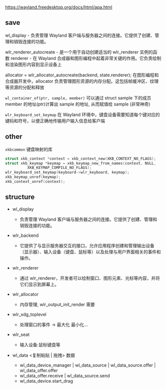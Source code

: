 https://wayland.freedesktop.org/docs/html/apa.html

## save

wl_display - 负责管理 Wayland 客户端与服务器之间的连接。它提供了创建、管理和销毁连接的功能。

wlr_renderer_autocreate - 是一个用于自动创建适当的 wlr_renderer 实例的函数
renderer - 在 Wayland 合成器和图形编程中起着非常关键的作用。它负责绘制和渲染图形内容到显示设备上

allocator = wlr_allocator_autocreate(backend, state.renderer);
在图形编程和合成器开发中，allocator 负责管理图形资源的内存分配。这包括帧缓冲区、纹理等资源的分配和释放

`wl_container_of(ptr, sample, member)`
可以通过 struct sample 下的成员 member 的地址(ptr)计算出 sample 的地址, 从而赋值给 sample (非常神奇)

`wlr_keyboard_set_keymap` 在 Wayland 环境中，键盘设备需要知道每个键对应的键码和符号，以便正确地传输用户输入信息给客户端

## other

`xkbcommon` 键盘映射的库

```c
struct xkb_context *context = xkb_context_new(XKB_CONTEXT_NO_FLAGS);
struct xkb_keymap *keymap = xkb_keymap_new_from_names(context, NULL,
          XKB_KEYMAP_COMPILE_NO_FLAGS);
wlr_keyboard_set_keymap(keyboard->wlr_keyboard, keymap);
xkb_keymap_unref(keymap);
xkb_context_unref(context);
```

## structure

- wl_display

  - 负责管理 Wayland 客户端与服务器之间的连接。它提供了创建、管理和销毁连接的功能。

- wlr_backend

  - 它提供了与显示服务器交互的接口，允许应用程序创建和管理输出设备（显示器）、输入设备（键盘、鼠标等）以及处理与用户界面相关的事件和操作。

- wlr_renderer

  - 通过 wlr_renderer，开发者可以绘制窗口、图形元素、光标等内容，并将它们显示到屏幕上。

- wlr_allocator

  - 内存管理, wlr_output_init_render 需要

- wlr_xdg_toplevel

  - 处理窗口的事件 -> 最大化 最小化...

- wlr_seat

  - 输入设备:鼠标键盘等

- wl_data <复制粘贴 | 拖拽> 数据
  - wl_data_device_manager | wl_data_source | wl_data_source.offer | wl_data_offer.offer
  - wl_data_offer.receive | wl_data_source.send
  - wl_data_device.start_drag
